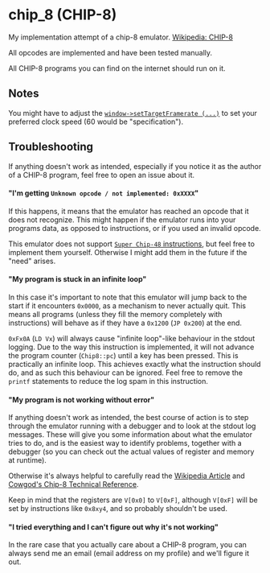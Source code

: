 # chip_8 (CHIP-8)
My implementation attempt of a chip-8 emulator. [Wikipedia: CHIP-8](https://en.wikipedia.org/wiki/CHIP-8)

All opcodes are implemented and have been tested manually.

All CHIP-8 programs you can find on the internet should run on it. 

## Notes

You might have to adjust the [`window->setTargetFramerate (...)`](https://github.com/lionkor/chip_8/blob/master/main.cpp#L30) to set your preferred clock speed (60 would be "specification").

## Troubleshooting

If anything doesn't work as intended, especially if you notice it as the author of a CHIP-8 program, feel free to open an issue about it. 

#### "I'm getting `Unknown opcode / not implemented: 0xXXXX`"

If this happens, it means that the emulator has reached an opcode that it does not recognize. This might happen if the emulator runs into your programs data, as opposed to instructions, or if you used an invalid opcode. 

This emulator does not support [`Super Chip-48` instructions](http://devernay.free.fr/hacks/chip8/C8TECH10.HTM#3.2), but feel free to implement them yourself. Otherwise I might add them in the future if the "need" arises.

#### "My program is stuck in an infinite loop"

In this case it's important to note that this emulator will jump back to the start if it encounters `0x0000`, as a mechanism to never actually quit. This means all programs (unless they fill the memory completely with instructions) will behave as if they have a `0x1200` (`JP 0x200`) at the end.

`0xFx0A` (`LD Vx`) will always cause "infinite loop"-like behaviour in the stdout logging. Due to the way this instruction is implemented, it will not advance the program counter (`Chip8::pc`) until a key has been pressed. This is practically an infinite loop. This achieves exactly what the instruction should do, and as such this behaviour can be ignored. Feel free to remove the `printf` statements to reduce the log spam in this instruction.

#### "My program is not working without error"

If anything doesn't work as intended, the best course of action is to step through the emulator running with a debugger and to look at the stdout log messages. These will give you some information about what the emulator tries to do, and is the easiest way to identify problems, together with a debugger (so you can check out the actual values of register and memory at runtime).

Otherwise it's always helpful to carefully read the [Wikipedia Article](https://en.wikipedia.org/wiki/CHIP-8) and [Cowgod's Chip-8 Technical Reference](http://devernay.free.fr/hacks/chip8/C8TECH10.HTM). 

Keep in mind that the registers are `V[0x0]` to `V[0xF]`, although `V[0xF]` will be set by instructions like `0x8xy4`, and so probably shouldn't be used.

#### "I tried everything and I can't figure out why it's not working"

In the rare case that you actually care about a CHIP-8 program, you can always send me an email (email address on my profile) and we'll figure it out.
